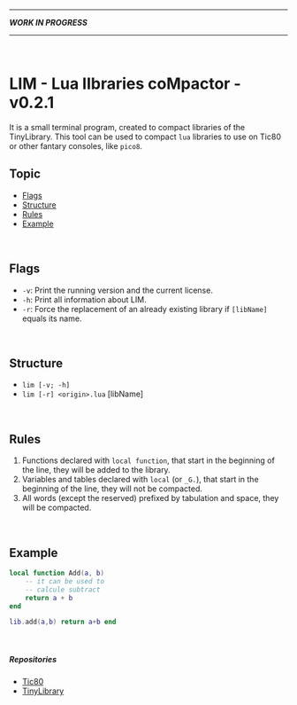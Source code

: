 <br>

---

__*WORK IN PROGRESS*__

---

<br>

# LIM - Lua lIbraries coMpactor - v0.2.1
It is a small terminal program, created to compact libraries of the TinyLibrary.
This tool can be used to compact `lua` libraries to use on Tic80 or other fantary consoles, like `pico8`.

## Topic
* [Flags](#flags)
* [Structure](#structure)
* [Rules](#rules)
* [Example](#example)

<br>

## Flags
* `-v`: Print the running version and the current license.
* `-h`: Print all information about LIM. 
* `-r`: Force the replacement of an already existing library if `[libName]` equals its name.

<br>

## Structure
* `lim [-v; -h]`
* `lim [-r] <origin>.lua` [libName]

<br>

## Rules

1. Functions declared with `local function`, that start in the beginning of the line, they will be added to the library.
2. Variables and tables declared with `local` (or `_G.`), that start in the beginning of the line, they will not be compacted.
3. All words (except the reserved) prefixed by tabulation and space, they will be compacted.

<br>

## Example
``` lua
local function Add(a, b)
    -- it can be used to
    -- calcule subtract
    return a + b
end
```

``` lua
lib.add(a,b) return a+b end
```

<br>

##### Repositories
* [Tic80](https://github.com/nesbox/TIC-80)
* [TinyLibrary](https://github.com/duckafire/TIN)

<br>
